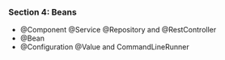 ### Section 4: Beans

- @Component @Service @Repository and @RestController
- @Bean
- @Configuration @Value and CommandLineRunner